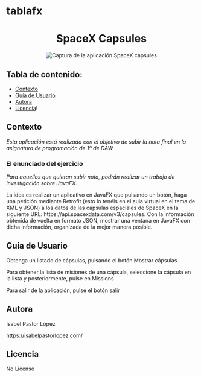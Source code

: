 # tablafx

<h1 align="center"> SpaceX Capsules </h1>
<p align="center"> <img src="https://user-images.githubusercontent.com/92450383/173262241-ef3a7e3f-309b-4e18-9062-3c0b3f176617.png" alt="Captura de la aplicación SpaceX capsules")
 </p>
 
 ## Tabla de contenido:
 
- [Contexto](#contexto)
- [Guía de Usuario](#guía-de-usuario)
- [Autora](#autora)
- [Licencia](#licencia)!

## Contexto

*Esta aplicación está realizada con el objetivo de subir la nota final en la asignatura de programación de 1º de DAW*

### El enunciado del ejercicio

*Para aquellos que quieran subir nota, podrán realizar un trabajo de investigación sobre JavaFX.*
<p>La idea es realizar un aplicativo en JavaFX que pulsando un botón, 
  haga una petición mediante Retrofit (esto lo tenéis en el aula virtual en el tema de XML y JSON) 
  a los datos de las cápsulas espaciales de SpaceX en la siguiente URL: https://api.spacexdata.com/v3/capsules. 
  Con la información obtenida de vuelta en formato JSON, mostrar una ventana en JavaFX con dicha información, 
  organizada de la mejor manera posible.
</p>

## Guía de Usuario
<p>Obtenga un listado de cápsulas, pulsando el botón Mostrar cápsulas</p>

<p>Para obtener la lista de misiones de una cápsula, seleccione la cápsula en la lista y posteriormente, pulse en Missions </p>
<p>Para salir de la aplicación, pulse el botón salir<p>


## Autora

<p>Isabel Pastor López</p> 
https://isabelpastorlopez.com/

## Licencia
No License

